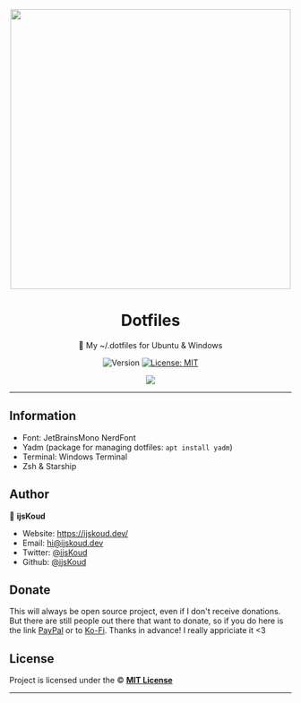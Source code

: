 <div align="center">
    <img src="https://ijskoud.dev/assets/svg/logo.svg" width="500px" />
    <h1>Dotfiles</h1>
  
  <p>📁 My ~/.dotfiles for Ubuntu & Windows</p>
  
  <p align="center">
    <img alt="Version" src="https://img.shields.io/badge/version-1.0.0-blue.svg" />
    <a href="/LICENSE" target="_blank">
      <img alt="License: MIT" src="https://img.shields.io/badge/License-MIT-yellow.svg" />
    </a>
  </p>

  <a href="https://ijskoud.dev/discord" target="_blank">
    <img src="https://ijskoud.dev/discord/banner" />
  </a>
</div>

---

## Information

- Font: JetBrainsMono NerdFont
- Yadm (package for managing dotfiles: `apt install yadm`)
- Terminal: Windows Terminal
- Zsh & Starship



## Author

👤 **ijsKoud**

-   Website: https://ijskoud.dev/
-   Email: <hi@ijskoud.dev>
-   Twitter: [@ijsKoud](https://ijskoud.dev/twitter)
-   Github: [@ijsKoud](https://github.com/ijsKoud)

## Donate

This will always be open source project, even if I don't receive donations. But there are still people out there that want to donate, so if you do here is the link [PayPal](https://ijskoud.dev/paypal) or to [Ko-Fi](https://ijskoud.dev/kofi). Thanks in advance! I really appriciate it <3

## License

Project is licensed under the © [**MIT License**](/LICENSE)

---
